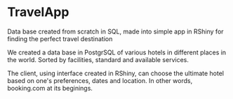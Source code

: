 # TravelApp
Data base created from scratch in SQL, made into simple app in RShiny for finding the perfect travel destination

We created a data base in PostgrSQL of various hotels in different places in the world. Sorted by facilities, standard and available services.

The client, using interface created in RShiny, can choose the ultimate hotel based on one's preferences, dates and location. In other words,
booking.com at its beginings. 
